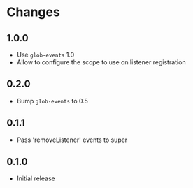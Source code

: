 # Changes

## 1.0.0

- Use `glob-events` 1.0
- Allow to configure the scope to use on listener registration

## 0.2.0

- Bump `glob-events` to 0.5

## 0.1.1

- Pass 'removeListener' events to super

## 0.1.0

- Initial release
